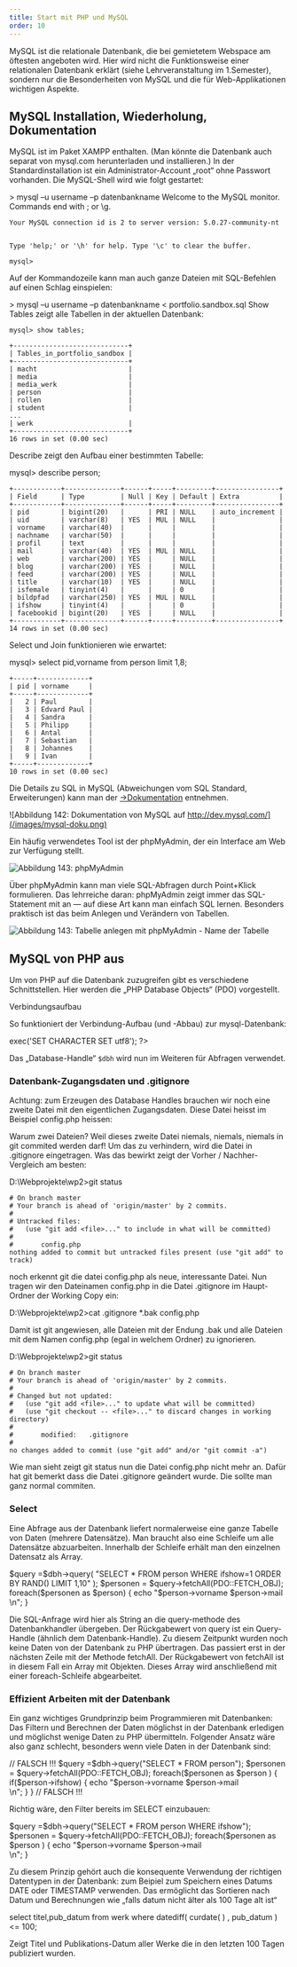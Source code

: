 ```yaml
---
title: Start mit PHP und MySQL
order: 10
---
```

MySQL ist die relationale Datenbank, die bei gemietetem Webspace am öftesten angeboten wird. Hier wird nicht die Funktionsweise einer relationalen Datenbank erklärt (siehe Lehrveranstaltung im 1.Semester), sondern nur die Besonderheiten von MySQL und die für Web-Applikationen wichtigen Aspekte.

MySQL Installation, Wiederholung, Dokumentation
------------------------------------------------
MySQL ist im Paket XAMPP enthalten. (Man könnte die Datenbank auch separat von mysql.com herunterladen und installieren.) In der Standardinstallation ist ein Administrator-Account „root“ ohne Passwort vorhanden. Die MySQL-Shell wird wie folgt gestartet:

<shell caption="auf der Kommandozeile die MySQL-Shell starten">
    > mysql –u username –p datenbankname
    Welcome to the MySQL monitor. Commands end with ; or \g.

    Your MySQL connection id is 2 to server version: 5.0.27-community-nt


    Type 'help;' or '\h' for help. Type '\c' to clear the buffer.

    mysql>
</shell>

Auf der Kommandozeile kann man auch ganze Dateien mit SQL-Befehlen auf einen Schlag einspielen: 

<shell caption="Daten aus Datei in Datenbank laden">
    > mysql –u username –p datenbankname < portfolio.sandbox.sql
Show Tables zeigt alle Tabellen in der aktuellen Datenbank:

    mysql> show tables;

    +-----------------------------+
    | Tables_in_portfolio_sandbox |
    +-----------------------------+
    | macht                       | 
    | media                       | 
    | media_werk                  | 
    | person                      | 
    | rollen                      | 
    | student                     | 
    ...
    | werk                        | 
    +-----------------------------+
    16 rows in set (0.00 sec)
</shell>

Describe zeigt den Aufbau einer bestimmten Tabelle:
    
<sql caption="Tabelle beschreiben mit describe">
    mysql> describe person;

    +------------+--------------+------+-----+---------+----------------+
    | Field      | Type         | Null | Key | Default | Extra          |
    +------------+--------------+------+-----+---------+----------------+
    | pid        | bigint(20)   |      | PRI | NULL    | auto_increment |
    | uid        | varchar(8)   | YES  | MUL | NULL    |                |
    | vorname    | varchar(40)  |      |     |         |                |
    | nachname   | varchar(50)  |      |     |         |                |
    | profil     | text         |      |     |         |                |
    | mail       | varchar(40)  | YES  | MUL | NULL    |                |
    | web        | varchar(200) | YES  |     | NULL    |                |
    | blog       | varchar(200) | YES  |     | NULL    |                |
    | feed       | varchar(200) | YES  |     | NULL    |                |
    | title      | varchar(10)  | YES  |     | NULL    |                |
    | isfemale   | tinyint(4)   |      |     | 0       |                |
    | bildpfad   | varchar(250) | YES  | MUL | NULL    |                |
    | ifshow     | tinyint(4)   |      |     | 0       |                |
    | facebookid | bigint(20)   | YES  |     | NULL    |                |
    +------------+--------------+------+-----+---------+----------------+
    14 rows in set (0.00 sec)
</sql>

Select und Join funktionieren wie erwartet:

<sql caption="SQL-Befehle absetzten in der MySQL-Shell">
    mysql> select pid,vorname from person limit 1,8;

    +-----+-------------+
    | pid | vorname     |
    +-----+-------------+
    |   2 | Paul        |
    |   3 | Edvard Paul |
    |   4 | Sandra      |
    |   5 | Philipp     |
    |   6 | Antal       |
    |   7 | Sebastian   |
    |   8 | Johannes    |
    |   9 | Ivan        |
    +-----+-------------+
    10 rows in set (0.00 sec)
</sql>

Die Details zu SQL in MySQL (Abweichungen vom SQL Standard, Erweiterungen) kann man der [&rarr;Dokumentation](http://dev.mysql.com/) entnehmen.

![Abbildung 142: Dokumentation von MySQL auf http://dev.mysql.com/](/images/mysql-doku.png)

Ein häufig verwendetes Tool ist der phpMyAdmin, der ein Interface am Web zur Verfügung stellt. 

![Abbildung 143: phpMyAdmin](/images/mysql-phpmyadmin.png)

Über phpMyAdmin kann man viele SQL-Abfragen durch Point+Klick formulieren. Das lehrreiche daran: phpMyAdmin zeigt immer das SQL-Statement mit an — auf diese Art kann man einfach SQL lernen. Besonders praktisch ist das beim Anlegen und Verändern von Tabellen. 

![Abbildung 143: Tabelle anlegen mit phpMyAdmin - Name der Tabelle](/images/phpmyadmin-create-table.png)


MySQL von PHP aus
------------------
Um von PHP auf die Datenbank zuzugreifen gibt es verschiedene Schnittstellen. Hier werden die „PHP Database Objects“ (PDO) vorgestellt.

Verbindungsaufbau

So funktioniert der Verbindung-Aufbau (und -Abbau) zur mysql-Datenbank:

<php caption="Verbindungsaufbau zur Datenbank">
    <?
     include "config.php";
     $dbh = new PDO($DSN, $DB_USER, $DB_PASS);
     $dbh->exec('SET CHARACTER SET utf8');
    ?> 
</php>
    

Das „Database-Handle“ `$dbh` wird nun im Weiteren für Abfragen verwendet. 

### Datenbank-Zugangsdaten und .gitignore

Achtung: zum Erzeugen des Database Handles brauchen wir noch eine zweite Datei mit den eigentlichen Zugangsdaten. Diese Datei heisst im Beispiel config.php heissen:

<php caption="Datei config.php">
    <?php
    $DB_NAME = "portfolio_sandbox"; 
    $DB_USER = "mmtuser"; 
    $DB_PASS = "geheim!";
    $DSN     = "mysql:dbname=$DB_NAME;host=localhost";
    ?>
</php>

Warum zwei Dateien?  Weil dieses zweite Datei niemals, niemals, niemals in git commited werden darf!  Um das zu verhindern, wird die Datei in .gitignore eingetragen. Was das bewirkt zeigt der Vorher / Nachher-Vergleich am besten:

<shell>
    D:\Webprojekte\wp2&gt;git status

    # On branch master
    # Your branch is ahead of 'origin/master' by 2 commits.
    #
    # Untracked files:
    #   (use "git add <file>..." to include in what will be committed)
    #
    #       config.php
    nothing added to commit but untracked files present (use "git add" to track)
</shell>

noch erkennt git die datei config.php als neue, interessante Datei. Nun tragen wir den Dateinamen config.php in die Datei .gitignore im Haupt-Ordner der Working Copy ein:

<shell>
    D:\Webprojekte\wp2&gt;cat .gitignore
    *.bak
    config.php
</shell>

Damit ist git angewiesen, alle Dateien mit der Endung .bak und alle Dateien mit dem Namen config.php (egal in welchem Ordner) zu ignorieren. 

<shell>
    D:\Webprojekte\wp2>git status

    # On branch master
    # Your branch is ahead of 'origin/master' by 2 commits.
    #
    # Changed but not updated:
    #   (use "git add <file>..." to update what will be committed)
    #   (use "git checkout -- <file>..." to discard changes in working directory)
    #
    #       modified:   .gitignore
    #
    no changes added to commit (use "git add" and/or "git commit -a")
</shell>

Wie man sieht zeigt git status nun die Datei config.php nicht mehr an. Dafür hat git bemerkt dass die Datei .gitignore geändert wurde. Die sollte man ganz normal commiten.

### Select

Eine Abfrage aus der Datenbank liefert normalerweise eine ganze Tabelle von Daten (mehrere Datensätze). Man braucht also eine Schleife um alle Datensätze abzuarbeiten. Innerhalb der Schleife erhält man den einzelnen Datensatz als Array. 

<php caption="Daten mit SELECT lesen">
    $query =$dbh->query(
         "SELECT * FROM person WHERE ifshow=1 ORDER BY RAND() LIMIT 1,10"
    );
    $personen = $query->fetchAll(PDO::FETCH_OBJ);
    foreach($personen as $person) {
          echo "$person->vorname $person->mail</br>\n";
    }
</php>

Die SQL-Anfrage wird hier als String an die query-methode des Datenbankhandler übergeben.  Der Rückgabewert von query ist ein Query-Handle (ähnlich dem Datenbank-Handle).  Zu diesem Zeitpunkt wurden noch keine Daten von der Datenbank zu PHP übertragen. Das passiert erst in der nächsten Zeile mit der Methode fetchAll. Der Rückgabewert von fetchAll ist in diesem Fall ein Array mit Objekten. Dieses Array wird anschließend mit einer foreach-Schleife abgearbeitet.

### Effizient Arbeiten mit der Datenbank

Ein ganz wichtiges Grundprinzip beim Programmieren mit Datenbanken: Das Filtern und Berechnen der Daten möglichst in der Datenbank erledigen und möglichst wenige Daten zu PHP übermitteln. Folgender Ansatz wäre also ganz schlecht, besonders wenn viele Daten in der Datenbank sind:

<php caption="Ineffizientes Lesen aus der Datenbank">
    // FALSCH !!!
    $query =$dbh->query("SELECT * FROM person");
    $personen = $query->fetchAll(PDO::FETCH_OBJ);
    foreach($personen as $person ) {
        if($person->ifshow) {
          echo "$person->vorname $person->mail</br>\n";
        }
    }
    // FALSCH !!!
</php>

Richtig wäre, den Filter bereits im SELECT einzubauen:

<php caption="Effizientes Lesen aus der Datenbank">
    $query =$dbh->query("SELECT * FROM person WHERE ifshow");
    $personen = $query->fetchAll(PDO::FETCH_OBJ);
    foreach($personen as $person ) {
          echo "$person->vorname $person->mail</br>\n";
    }
</php>

Zu diesem Prinzip gehört auch die konsequente Verwendung der richtigen Datentypen in der Datenbank:  zum Beipiel zum Speichern eines Datums DATE oder TIMESTAMP verwenden. Das ermöglicht das Sortieren nach Datum und  Berechnungen wie „falls datum nicht älter als 100 Tage alt ist“

<sql caption="select mit verwendung von Datums-Angaben">
    select titel,pub_datum from werk 
    where datediff( curdate( ) , pub_datum ) <= 100; 
</sql>

Zeigt Titel und Publikations-Datum aller Werke die in den letzten 100 Tagen publiziert wurden.


